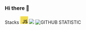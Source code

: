 ### Hi there 👋

<!--
**Djailsonfms/Djailsonfms** is a ✨ _special_ ✨ repository because its `README.md` (this file) appears on your GitHub profile.

Here are some ideas to get you started:

- 🔭 I’m currently working on ...
- 🌱 I’m currently learning ...
- 👯 I’m looking to collaborate on ...
- 🤔 I’m looking for help with ...
- 💬 Ask me about ...
- 📫 How to reach me: ...
- 😄 Pronouns: ...
- ⚡ Fun fact: ...
-->

Stacks
<img src="https://raw.githubusercontent.com/github/explore/80688e429a7d4ef2fca1e82350fe8e3517d3494d/topics/javascript/javascript.png" alt="js logo" width="24">
[![ ](https://github-readme-stats.vercel.app/api?username=Djailsonfms)](https://github.com/Djailsonfms/Djailsonfms/)
![GITHUB STATISTIC](https://github-readme-stats.vercel.app/api?username=Djailsonfms&show_icons=true)
